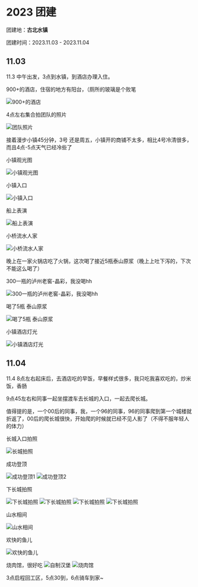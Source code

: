 # 2023 团建

团建地：**古北水镇**

团建时间：2023.11.03 - 2023.11.04

## 11.03

11.3 中午出发，3点到水镇，到酒店办理入住。


900+的酒店，住宿的地方有阳台，（厕所的玻璃是个败笔

![900+的酒店](1.jpg)

4点左右集合拍团队的照片

![团队照片](2.jpg)

接着漫步小镇45分钟，3号 还是周五，小镇开的商铺不太多，相比4号冷清很多，而且4点-5点天气已经冷些了

小镇观光图

![小镇观光图](3.jpg)

小镇入口

![小镇入口](4.jpg)

船上表演

![船上表演](5.jpg)

小桥流水人家

![小桥流水人家](6.jpg)


晚上在一家火锅店吃了火锅，这次喝了接近5瓶泰山原浆（晚上上吐下泻的，下次不能这么喝了）

300一瓶的泸州老窖-晶彩，我没喝hh

![300一瓶的泸州老窖-晶彩，我没喝hh](7.jpg)

喝了5瓶 泰山原浆

![喝了5瓶 泰山原浆](8.jpg)

小镇酒店灯光

![小镇酒店灯光](9.jpg)


## 11.04

11.4 8点左右起床后，去酒店吃的早饭，早餐样式很多，我只吃我喜欢吃的，炒米饭，香肠

9点45左右和同事一起坐摆渡车去长城的入口，一起去爬长城。

值得提的是，一个00后的同事，我，一个96的同事，96的同事爬到第一个城楼就折返了，00后的爬长城很快，开始爬的时候就已经不见人影了（不得不服年轻人的体力）

长城入口拍照

![长城拍照](10.jpg)

成功登顶

![成功登顶1](12.jpg)
![成功登顶2](14.jpg)


下长城拍照

![下长城拍照](11.jpg)
![下长城拍照](13.jpg)
![下长城拍照](15.jpg)
![下长城拍照](16.jpg)

山水相间

![山水相间](17.jpg)

欢快的鱼儿

![欢快的鱼儿](18.jpg)

烧肉馆，很好吃
![自制汉堡](19.jpg)
![烧肉馆](20.jpg)


3点启程回工区，5点30到，6点骑车到家~
